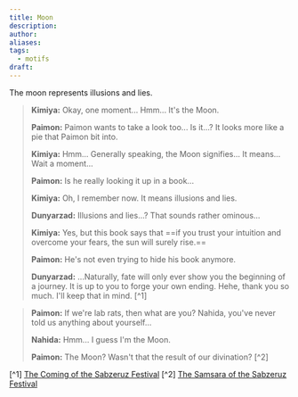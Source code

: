```yaml
---
title: Moon
description: 
author: 
aliases: 
tags:
  - motifs
draft:
---
```

The moon represents illusions and lies.

> **Kimiya:** Okay, one moment... Hmm... It's the Moon.
> 
> **Paimon:** Paimon wants to take a look too... Is it...? It looks more like a pie that Paimon bit into.
> 
> **Kimiya:** Hmm... Generally speaking, the Moon signifies... It means... Wait a moment...
> 
> **Paimon:** Is he really looking it up in a book...
> 
> **Kimiya:** Oh, I remember now. It means illusions and lies.
> 
> **Dunyarzad:** Illusions and lies...? That sounds rather ominous...
> 
> **Kimiya:** Yes, but this book says that ==if you trust your intuition and overcome your fears, the sun will surely rise.==
> 
> **Paimon:** He's not even trying to hide his book anymore.
> 
> **Dunyarzad:** ...Naturally, fate will only ever show you the beginning of a journey. It is up to you to forge your own ending. Hehe, thank you so much. I'll keep that in mind. [^1]

>**Paimon:** If we're lab rats, then what are you? Nahida, you've never told us anything about yourself...
>
>**Nahida:** Hmm... I guess I'm the Moon.
>
>**Paimon:** The Moon? Wasn't that the result of our divination? [^2]

[^1] [The Coming of the Sabzeruz Festival](https://genshin-impact.fandom.com/wiki/The_Coming_of_the_Sabzeruz_Festival)
[^2] [The Samsara of the Sabzeruz Festival](https://genshin-impact.fandom.com/wiki/The_Samsara_of_the_Sabzeruz_Festival)